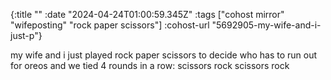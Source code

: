 {:title ""
 :date "2024-04-24T01:00:59.345Z"
 :tags ["cohost mirror" "wifeposting" "rock paper scissors"]
 :cohost-url "5692905-my-wife-and-i-just-p"}

my wife and i just played rock paper scissors to decide who has to run out for oreos and we tied 4 rounds in a row: scissors rock scissors rock
